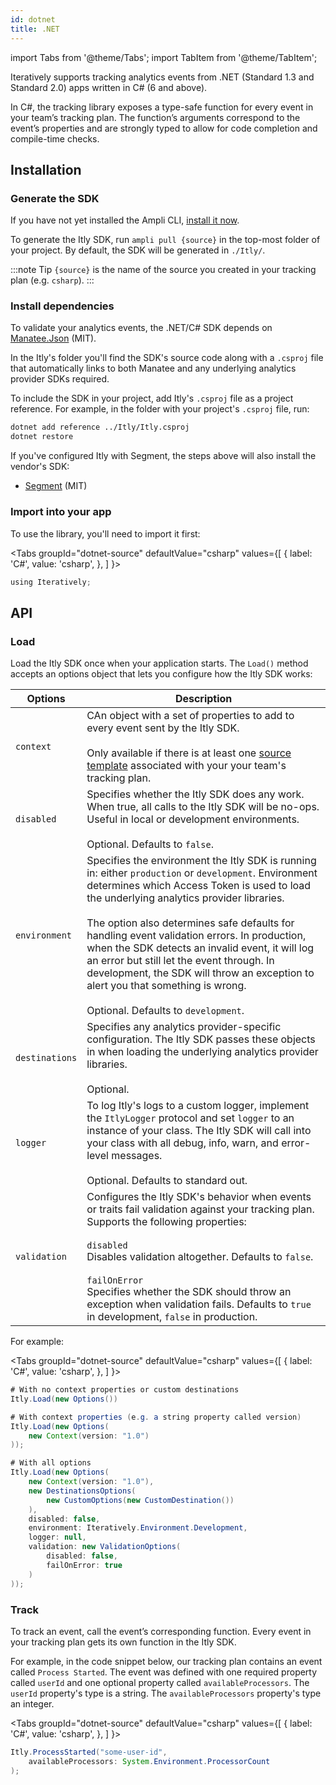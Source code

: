 ```yaml
---
id: dotnet
title: .NET
---
```


import Tabs from '@theme/Tabs';
import TabItem from '@theme/TabItem';

Iteratively supports tracking analytics events from .NET (Standard 1.3 and Standard 2.0) apps written in C# (6 and above).

In C#, the tracking library exposes a type-safe function for every event in your team’s tracking plan. The function’s arguments correspond to the event’s properties and are strongly typed to allow for code completion and compile-time checks.

## Installation

### Generate the SDK

If you have not yet installed the Ampli CLI, [install it now](/using-the-ampli-cli).

To generate the Itly SDK, run `ampli pull {source}` in the top-most folder of your project. By default, the SDK will be generated in `./Itly/`.

:::note Tip
`{source}` is the name of the source you created in your tracking plan (e.g. `csharp`).
:::

### Install dependencies

To validate your analytics events, the .NET/C# SDK depends on [Manatee.Json](https://github.com/gregsdennis/Manatee.Json) (MIT).

In the Itly's folder you'll find the SDK's source code along with a `.csproj` file that automatically links to both Manatee and any underlying analytics provider SDKs required.

To include the SDK in your project, add Itly's `.csproj` file as a project reference. For example, in the folder with your project's `.csproj` file, run:

```bash
dotnet add reference ../Itly/Itly.csproj
dotnet restore
```

If you've configured Itly with Segment, the steps above will also install the vendor's SDK:

- [Segment](https://github.com/segmentio/Analytics.NET) (MIT)

### Import into your app

To use the library, you'll need to import it first:

<Tabs
  groupId="dotnet-source"
  defaultValue="csharp"
  values={[
    { label: 'C#', value: 'csharp', },
  ]
}>
<TabItem value="csharp">

```java
using Iteratively;
```

</TabItem>
</Tabs>

## API

### Load

Load the Itly SDK once when your application starts. The `Load()` method accepts an options object that lets you configure how the Itly SDK works:

| Options | Description |
|-|-|
| `context`| CAn object with a set of properties to add to every event sent by the Itly SDK.<br /><br />Only available if there is at least one [source template](/working-with-templates#adding-a-template-to-a-source) associated with your your team's tracking plan.|
| `disabled`| Specifies whether the Itly SDK does any work. When true, all calls to the Itly SDK will be no-ops. Useful in local or development environments.<br /><br />Optional. Defaults to `false`.|
| `environment` | Specifies the environment the Itly SDK is running in: either `production` or `development`. Environment determines which Access Token is used to load the underlying analytics provider libraries.<br /><br />The option also determines safe defaults for handling event validation errors. In production, when the SDK detects an invalid event, it will log an error but still let the event through. In development, the SDK will throw an exception to alert you that something is wrong.<br /><br />Optional. Defaults to `development`.|
| `destinations` | Specifies any analytics provider-specific configuration. The Itly SDK passes these objects in when loading the underlying analytics provider libraries.<br /><br />Optional.|
| `logger` | To log Itly's logs to a custom logger, implement the `ItlyLogger` protocol and set `logger` to an instance of your class. The Itly SDK will call into your class with all debug, info, warn, and error-level messages.<br /><br />Optional. Defaults to standard out. |
| `validation` | Configures the Itly SDK's behavior when events or traits fail validation against your tracking plan. Supports the following properties:<br /><br />`disabled`<br /> Disables validation altogether. Defaults to `false`.<br /><br />`failOnError`<br />Specifies whether the SDK should throw an exception when validation fails. Defaults to `true` in development, `false` in production.|

For example:

<Tabs
  groupId="dotnet-source"
  defaultValue="csharp"
  values={[
    { label: 'C#', value: 'csharp', },
  ]
}>
<TabItem value="csharp">

```java
# With no context properties or custom destinations
Itly.Load(new Options())

# With context properties (e.g. a string property called version)
Itly.Load(new Options(
    new Context(version: "1.0")
));

# With all options
Itly.Load(new Options(
    new Context(version: "1.0"),
    new DestinationsOptions(
        new CustomOptions(new CustomDestination())
    ),
    disabled: false,
    environment: Iteratively.Environment.Development,
    logger: null,
    validation: new ValidationOptions(
        disabled: false,
        failOnError: true
    )
));
```

</TabItem>
</Tabs>

### Track

To track an event, call the event’s corresponding function. Every event in your tracking plan gets its own function in the Itly SDK.

For example, in the code snippet below, our tracking plan contains an event called `Process Started`. The event was defined with one required property called `userId` and one optional property called `availableProcessors`. The `userId` property's type is a string. The `availableProcessors` property's type an integer.

<Tabs
  groupId="dotnet-source"
  defaultValue="csharp"
  values={[
    { label: 'C#', value: 'csharp', },
  ]
}>
<TabItem value="csharp">

```java
Itly.ProcessStarted("some-user-id",
    availableProcessors: System.Environment.ProcessorCount
);
```

</TabItem>
</Tabs>

<!-- Itly includes code docs in the auto-generated library so your IDE can display relevant documentation for every function and property as you type.

![Code documentation](/img/csharp.png) -->

<!-- ### Alias



### Plugins & Custom Destinations



### Logging -->



